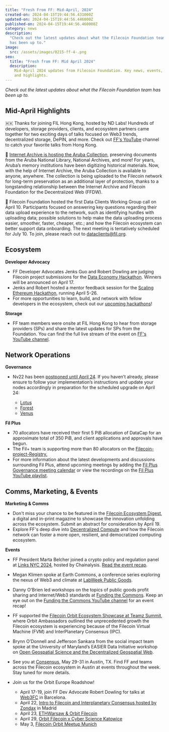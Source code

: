```yaml
---
title: "Fresh From FF: Mid-April, 2024"
created-on: 2024-04-15T19:44:56.431000Z
updated-on: 2024-04-15T19:44:56.446000Z
published-on: 2024-04-15T19:44:56.460000Z
category: news
description:
  "Check out the latest updates about what the Filecoin Foundation team
  has been up to."
image:
  src: /assets/images/0215-ff-4-.png
seo:
  title: "Fresh from FF: Mid April 2024"
  description:
    Mid-April 2024 updates from Filecoin Foundation. Key news, events,
    and highlights.
---
```


_Check out the latest updates about what the Filecoin Foundation team has been up to._

## Mid-April Highlights

🇭🇰 Thanks for joining FIL Hong Kong, hosted by ND Labs! Hundreds of developers, storage providers, clients, and ecosystem partners came together for two exciting days of talks focused on Web3 trends, decentralized storage, DePIN, and more. Check out [FF's YouTube](https://www.youtube.com/@filecoinfoundation) channel to catch your favorite talks from Hong Kong.

💾 [Internet Archive is hosting the Aruba Collection](https://blog.archive.org/2024/04/08/aruba-launches-digital-heritage-portal-preserving-its-history-and-culture-for-global-access/), preserving documents from the Aruba National Library, National Archives, and more! For years, Aruba’s memory institutions have been digitizing historical materials. Now, with the help of Internet Archive, the Aruba Collection is available to anyone, anywhere. The collection is being uploaded to the Filecoin network for long-term preservation as an additional layer of protection, thanks to a longstanding relationship between the Internet Archive and Filecoin Foundation for the Decentralized Web (FFDW).

💼 Filecoin Foundation hosted the first Data Clients Working Group call on April 10. Participants focused on answering key questions regarding their data upload experience to the network, such as identifying hurdles with uploading data; possible solutions to help make the data uploading process easier, smoother, faster, cheaper, etc.; and how the Filecoin ecosystem can better support data onboarding. The next meeting is tentatively scheduled for July 10. To join, please reach out to [dataclients@fil.org](dataclients@fil.org).

## Ecosystem

**Developer Advocacy**

- FF Developer Advocates Jenks Guo and Robert Dowling are judging Filecoin project submissions for the [Data Economy Hackathon](https://dorahacks.io/hackathon/filecoin-data-economy/detail#key-dates). Winners will be announced on April 17.
- Jenks and Robert hosted a mentor feedback session for the [Scaling Ethereum Hackathon](https://ethglobal.com/events/scaling2024/prizes/filecoin), running April 5-26.
- For more opportunities to learn, build, and network with fellow developers in the ecosystem, check out our [upcoming hackathons](http://hackathons.filecoin.io/)!

**Storage**

- FF team members were onsite at FIL Hong Kong to hear from storage providers (SPs) and share the latest updates for SPs from the Foundation. You can find the full live stream of the event on [FF's YouTube channel](https://www.youtube.com/@filecoinfoundation/streams).

## Network Operations

**Governance**

- Nv22 has been [postponed until April 24](https://twitter.com/fil_gov/status/1777386747023724707). If you haven’t already, please ensure to follow your implementation’s instructions and update your nodes accordingly in preparation for the scheduled upgrade on April 24: [](https://github.com/filecoin-project/lotus/releases/tag/v1.26.2)

  - [Lotus](https://github.com/filecoin-project/lotus/releases/tag/v1.26.2)
  - [Forest](https://github.com/ChainSafe/forest/releases/tag/v0.17.2)
  - [Venus](https://venus.filecoin.io/operation/nv22-upgrade.html)

**Fil Plus**

- 70 allocators have received their first 5 PiB allocation of DataCap for an approximate total of 350 PiB, and client applications and approvals have begun.
- The Fil+ team is supporting more than 80 allocators on the [Filecoin-project-Registry.](https://github.com/filecoin-project/Allocator-Registry/issues)
- For more information about the latest developments and discussions surrounding Fil Plus, attend upcoming meetings by adding the [Fil Plus Governance meeting calendar](https://calendar.google.com/calendar/u/1?cid=Y19rMWdrZm9vbTE3ZzBqOGM2YmFtNnVmNDNqMEBncm91cC5jYWxlbmRhci5nb29nbGUuY29t) or view the recordings on the [Fil Plus YouTube playlist](https://www.youtube.com/playlist?list=PLp3zrT1ewY0kYN1hJpERMUxTCbFC4yZwN).

## Comms, Marketing, & Events

**Marketing & Comms**

- Don't miss your chance to be featured in the [Filecoin Ecosystem Digest](https://airtable.com/appQReX5uAegC0yom/pagoKQqs5z4LCWleW/form), a digital and in-print magazine to showcase the innovation unfolding across the ecosystem. Submit an abstract for consideration by April 19.
- Explore FF's deep dive into [Decentralized Compute](https://fil.org/blog/unleashing-the-power-of-decentralized-compute-with-filecoin/) and how the Filecoin network can foster a more open, resilient, and democratized computing ecosystem.

**Events**

- FF President Marta Belcher joined a crypto policy and regulation panel at [Links NYC 2024](https://www.chainalysis.com/links-nyc/), hosted by Chainalysis. [Read the event recap](https://www.chainalysis.com/blog/links-nyc-2024-day1/).
- Megan Klimen spoke at Earth Commons, a conference series exploring the nexus of Web3 and climate at [LabWeek Public Goods](https://www.labweek.io/24-pg).
- Danny O'Brien led workshops on the topics of public goods profit sharing and Internet/Web3 standards at [Funding the Commons](https://fil.org/events/funding-the-commons). Keep an eye out on the [Funding the Commons YouTube channel](https://www.youtube.com/@Funding-the-Commons/videos) for an event recap!
- FF supported the [Filecoin Orbit Ecosystem Showcase at Teamz Summit](https://lu.ma/fil-teamz), where Orbit Ambassadors outlined the unprecedented growth the Filecoin ecosystem is experiencing because of the Filecoin Virtual Machine (FVM) and InterPlanetary Consensus (IPC).
- Brynn O’Donnell and Jefferson Sankara from the social impact team spoke at the University of Maryland’s EASIER Data Initiative workshop on [Open Geospatial Science and the Decentralized Geospatial Web](https://workshop.easierdata.org/).
- See you at [Consensus](https://consensus2024.coindesk.com/), May 29-31 in Austin, TX. Find FF and teams across the Filecoin ecosystem in Austin at events throughout the week. Stay tuned for more details.
- Join us for the Orbit Europe Roadshow!

  - April 17-19, join FF Dev Advocate Robert Dowling for talks at [Web3FC](https://web3fc.xyz/) in Barcelona.
  - April 22, [Intro to Filecoin and Interplanetary Consensus hosted by Zondax](https://www.eventbrite.com/e/filecoin-orbit-meetup-intro-to-filecoin-and-interplanetary-consensus-tickets-867725569537?aff=oddtdtcreator) in Madrid
  - April 23, [ETHWarsaw & Orbit Filecoin](https://www.eventbrite.com/e/ethwarsaw-orbit-filecoin-tickets-873379029187?aff=oddtdtc[%85]eVhMFk3tu5hHSWso2QesU1Z4F_iBAy_9Luj8cPx6pGPwvmOq3wfvfFQ8SCN)
  - April 29, [Orbit Filecoin x Cyber Science Katowice](https://www.eventbrite.com/e/orbit-filecoin-x-cyber-science-katowice-tickets-872433832077?aff=oddtdtcreator)
  - May 3, [Filecoin Orbit Meetup Munich](https://lu.ma/fil-munich)
